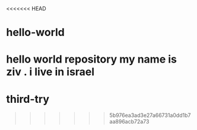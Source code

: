 <<<<<<< HEAD
# hello-world
hello world repository
my name is ziv . i live in israel
=======
# third-try
>>>>>>> 5b976ea3ad3e27a66731a0dd1b7aa896acb72a73
